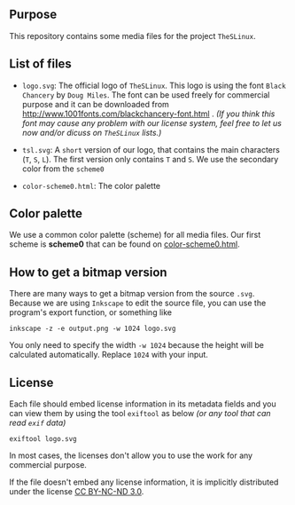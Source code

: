 ## Purpose

This repository contains some media files for the project `TheSLinux`.

## List of files

* `logo.svg`: The official logo of `TheSLinux`. This logo is using the
  font `Black Chancery` by `Doug Miles`. The font can be used freely
  for commercial purpose and it can be downloaded from
  http://www.1001fonts.com/blackchancery-font.html .
  _(If you think this font may cause any problem with our license system,
  feel free to let us now and/or dicuss on `TheSLinux` lists.)_

* `tsl.svg`: A `short` version of our logo, that contains the main
  characters (`T`, `S`, `L`). The first version only contains `T` and `S`.
  We use the secondary color from the `scheme0`

* `color-scheme0.html`: The color palette

## Color palette

We use a common color palette (scheme) for all media files. Our first
scheme is **scheme0** that can be found on [color-scheme0.html](color-scheme0.html).

## How to get a bitmap version

There are many ways to get a bitmap version from the source `.svg`.
Because we are using `Inkscape` to edit the source file, you can use
the program's export function, or something like

    inkscape -z -e output.png -w 1024 logo.svg

You only need to specify the width `-w 1024` because the height will be
calculated automatically. Replace `1024` with your input.

## License

Each file should embed license information in its metadata fields
and you can view them by using the tool `exiftool` as below
_(or any tool that can read `exif` data)_

    exiftool logo.svg

In most cases, the licenses don't allow you to use the work for any
commercial purpose.

If the file doesn't embed any license information, it is implicitly
distributed under the license [CC BY-NC-ND 3.0][by-nc-nd].

[by-nc-nd]: http://creativecommons.org/licenses/by-nc-nd/3.0/
